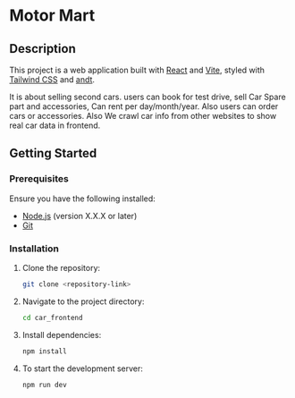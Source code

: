 # Motor Mart

## Description

This project is a web application built with [React](https://reactjs.org/) and [Vite](https://vitejs.dev/), styled with [Tailwind CSS](https://tailwindcss.com/) and [andt](https://ant.design/).

It is about selling second cars. users can book for test drive, sell Car Spare part and accessories, Can rent per day/month/year. Also users can order cars or accessories. Also We crawl car info from other websites to show real car data in frontend.

## Getting Started

### Prerequisites

Ensure you have the following installed:

- [Node.js](https://nodejs.org/) (version X.X.X or later)
- [Git](https://git-scm.com/)

### Installation

1. Clone the repository:

   ```bash
   git clone <repository-link>
   ```

2. Navigate to the project directory:

   ```bash
   cd car_frontend
   ```

3. Install dependencies:

   ```bash
   npm install
   ```

4. To start the development server:

   ```bash
   npm run dev
   ```
